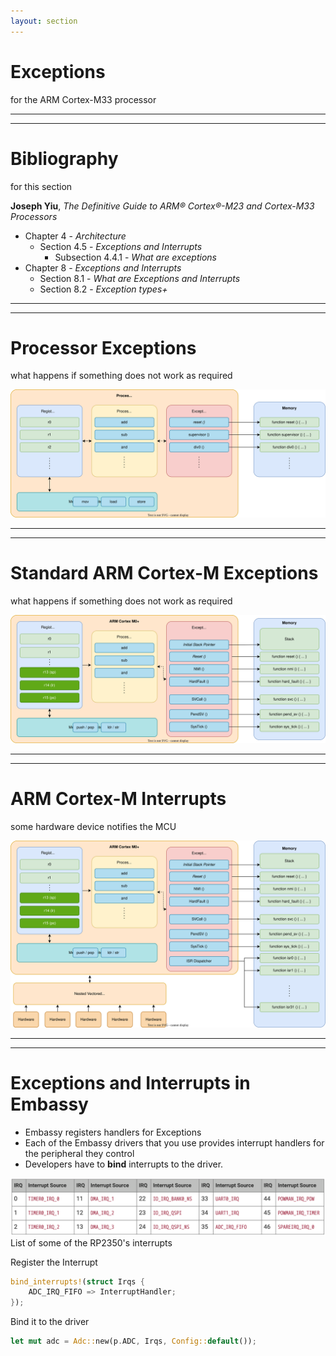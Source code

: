 ```yaml
---
layout: section
---
```

# Exceptions
for the ARM Cortex-M33 processor

---
---
# Bibliography
for this section

**Joseph Yiu**, *The Definitive Guide to ARM® Cortex®-M23 and Cortex-M33 Processors* 
   - Chapter 4 - *Architecture*
     - Section 4.5 - *Exceptions and Interrupts*
       - Subsection 4.4.1 - *What are exceptions*
   - Chapter 8 - *Exceptions and Interrupts*
     - Section 8.1 - *What are Exceptions and Interrupts*
     - Section 8.2 - *Exception types+*

---
---
# Processor Exceptions
what happens if something does not work as required

![Exceptions](./exceptions.svg)

---
---
# Standard ARM Cortex-M Exceptions
what happens if something does not work as required

![Exceptions](./cortex-m.svg)

---
---

# ARM Cortex-M Interrupts
some hardware device notifies the MCU

<div align="center">
<img src="./cortex-m-nvic.svg" class="rounded w-170">
</div>

---
---
# Exceptions and Interrupts in Embassy

- Embassy registers handlers for Exceptions
- Each of the Embassy drivers that you use provides interrupt handlers for the
    peripheral they control
- Developers have to **bind** interrupts to the driver.

![RP2350 Interrupts 1](./rp2350_interrupts_1.png)
List of some of the RP2350's interrupts

<div grid="~ cols-2 gap-3">

<div>

Register the Interrupt
```rust {*}{lines: false}
bind_interrupts!(struct Irqs {
    ADC_IRQ_FIFO => InterruptHandler;
});
```

</div>

<div>

Bind it to the driver
```rust {*}{lines: false}
let mut adc = Adc::new(p.ADC, Irqs, Config::default());
```

</div>

</div>
